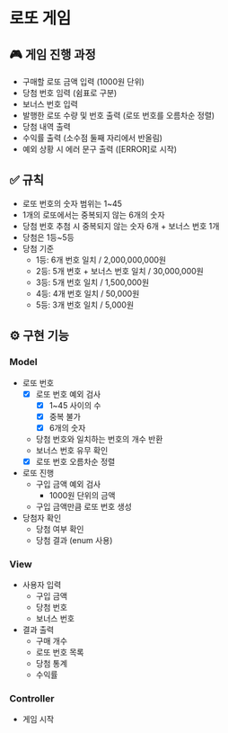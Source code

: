 # 로또 게임
## 🎮 게임 진행 과정
- 구매할 로또 금액 입력 (1000원 단위)
- 당첨 번호 임력 (쉼표로 구분)
- 보너스 번호 입력
- 발행한 로또 수량 및 번호 출력 (로또 번호를 오름차순 정렬)
- 당첨 내역 출력
- 수익률 출력 (소수점 둘째 자리에서 반올림)
- 예외 상황 시 에러 문구 출력 ([ERROR]로 시작)

## ✅ 규칙
- 로또 번호의 숫자 범위는 1~45
- 1개의 로또에서는 중복되지 않는 6개의 숫자
- 당첨 번호 추첨 시 중복되지 않는 숫자 6개 + 보너스 번호 1개
- 당첨은 1등~5등
- 당첨 기준
  - 1등: 6개 번호 일치 / 2,000,000,000원
  - 2등: 5개 번호 + 보너스 번호 일치 / 30,000,000원
  - 3등: 5개 번호 일치 / 1,500,000원
  - 4등: 4개 번호 일치 / 50,000원
  - 5등: 3개 번호 일치 / 5,000원

## ⚙️ 구현 기능
### Model
- 로또 번호
  - [x] 로또 번호 예외 검사
    - [x] 1~45 사이의 수
    - [x] 중복 불가
    - [x] 6개의 숫자
  - 당첨 번호와 일치하는 번호의 개수 반환
  - 보너스 번호 유무 확인
  - [x] 로또 번호 오름차순 정렬
- 로또 진행
  - 구입 금액 예외 검사
    - 1000원 단위의 금액
  - 구입 금액만큼 로또 번호 생성
- 당첨자 확인
  - 당첨 여부 확인
  - 당첨 결과 (enum 사용)
### View
- 사용자 입력
  - 구입 금액
  - 당첨 번호
  - 보너스 번호
- 결과 출력
  - 구매 개수
  - 로또 번호 목록
  - 당첨 통계
  - 수익률
### Controller
- 게임 시작
